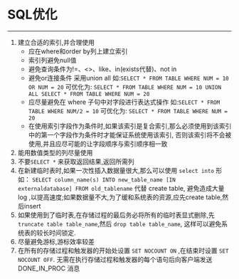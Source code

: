 # SQL优化
----
1. 建立合适的索引,并合理使用
   * 应在where和order by列上建立索引
   * 索引列避免null值
   * 避免查询条件为!=、<>、like、in(exists代替)、not in
   * 避免or连接条件 采用union all  如:`SELECT * FROM TABLE WHERE NUM = 10 OR NUM = 20` 可优化为:
     `SELECT * FROM TABLE WHERE NUM = 10 UNION ALL SELECT * FROM TABLE WHERE NUM = 20`
   * 应尽量避免在 where 子句中对字段进行表达式操作  如:`SELECT * FROM TABLE WHERE NUM/2 = 10` 可优化为:
     `SELECT * FROM TABLE WHERE NUM = 20`
   * 在使用索引字段作为条件时,如果该索引是复合索引,那么必须使用到该索引中的第一个字段作为条件时才能保证系统使用该索引,
     否则该索引将不会被使用,并且应尽可能的让字段顺序与索引顺序相一致
2. 能用数值类型的列尽量使用
3. 不要`SELECT *` 来获取返回结果,返回所需列
4. 在新建临时表时,如果一次性插入数据量很大,那么可以使用 `select into` 形如：
   `SELECT column_name(s) INTO new_table_name [IN externaldatabase] FROM old_tablename` 代替 create table,
   避免造成大量 log ,以提高速度;如果数据量不大,为了缓和系统表的资源,应先create table,然后insert
5. 如果使用到了临时表,在存储过程的最后务必将所有的临时表显式删除,先 `truncate table table_name`,然后 `drop table table_name`,
   这样可以避免系统表的较长时间锁定.
6. 尽量避免游标,游标效率较差
7. 在所有的存储过程和触发器的开始处设置 `SET NOCOUNT ON` ,在结束时设置 `SET NOCOUNT OFF`.
   无需在执行存储过程和触发器的每个语句后向客户端发送 DONE_IN_PROC 消息